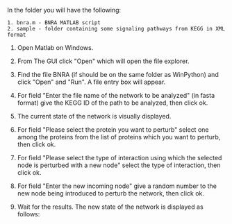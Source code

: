 In the folder you will have the following:

    1. bnra.m - BNRA MATLAB script
    2. sample - folder containing some signaling pathways from KEGG in XML format 
 
1. Open Matlab on Windows.

2. From The GUI click "Open" which will open the file explorer.

3. Find the file BNRA (if should be on the same folder as WinPython) and click "Open" and "Run". A file entry box will appear.

4. For field "Enter the file name of the network to be analyzed" (in fasta format) give the KEGG ID of the path to be analyzed, then click ok.

5. The current state of the network is visually displayed.

6. For field "Please select the protein you want to perturb" select one among the proteins from the list of proteins which you want to perturb, then click ok.

7. For field "Please select the type of interaction using which the selected node is perturbed with a new node" select the type of interaction, then click ok.

8. For field "Enter the new incoming node" give a random number to the new node being introduced to perturb the network, then click ok.

9. Wait for the results. The new state of the network is displayed as follows:
